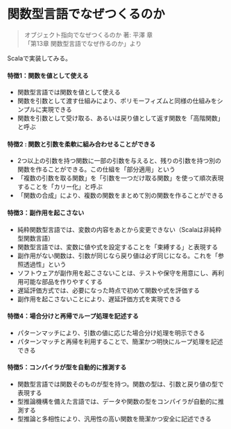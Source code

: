 # 関数型言語でなぜつくるのか

> オブジェクト指向でなぜつくるのか 著: 平澤 章  
> 「第13章 関数型言語でなぜ作るのか」より


Scalaで実装してみる。

#### 特徴1：関数を値として使える
- 関数型言語では関数を値として使える
- 関数を引数として渡す仕組みにより、ポリモーフィズムと同様の仕組みをシンプルに実現できる
- 関数を引数として受け取る、あるいは戻り値として返す関数を「高階関数」と呼ぶ


#### 特徴2 : 関数と引数を柔軟に組み合わせることができる
- 2つ以上の引数を持つ関数に一部の引数を与えると、残りの引数を持つ別の関数を作ることができる。この仕組を「部分適用」という
- 「複数の引数を取る関数」を「引数を一つだけ取る関数」を使って順次表現することを「カリー化」と呼ぶ
- 「関数の合成」により、複数の関数をまとめて別の関数を作ることができる

#### 特徴3：副作用を起こさない
- 純粋関数型言語では、変数の内容をあとから変更できない（Scalaは非純粋型関数言語）
- 関数型言語では、変数に値や式を設定することを「束縛する」と表現する
- 副作用がない関数は、引数が同じなら戻り値は必ず同じになる。これを「参照透過性」という
- ソフトウェアが副作用を起こさないことは、テストや保守を用意にし、再利用可能な部品を作りやすくする
- 遅延評価方式では、必要になった時点で初めて関数や式を評価する
- 副作用を起こさないことにより、遅延評価方式を実現できる

#### 特徴4：場合分けと再帰でループ処理を記述する
- パターンマッチにより、引数の値に応じた場合分け処理を明示できる
- パターンマッチと再帰を利用することで、簡潔かつ明快にループ処理を記述できる

#### 特徴5：コンパイラが型を自動的に推測する
- 関数型言語では関数そのものが型を持つ。関数の型は、引数と戻り値の型で表現する
- 型推論機構を備えた言語では、データや関数の型をコンパイラが自動的に推測する
- 型推論と多相性により、汎用性の高い関数を簡潔かつ安全に記述できる